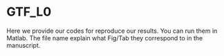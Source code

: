 # GTF_L0
Here we provide our codes for reproduce our results. 
You can run them in Matlab. The file name explain what Fig/Tab they correspond to in the manuscript. 
